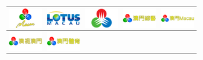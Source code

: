 | ![](https://raw.githubusercontent.com/RevGear/logo/master/Countries/MO/CanalMacau.png) | ![](https://raw.githubusercontent.com/RevGear/logo/master/Countries/MO/LotusTV.png) | ![](https://raw.githubusercontent.com/RevGear/logo/master/Countries/MO/TDM.png) | ![](https://raw.githubusercontent.com/RevGear/logo/master/Countries/MO/TDMEntertainment.png) | ![](https://raw.githubusercontent.com/RevGear/logo/master/Countries/MO/TDMMacauSatellite.png) | 
|:---:|:---:|:---:|:---:|:---:| 
| ![](https://raw.githubusercontent.com/RevGear/logo/master/Countries/MO/TDMOuMun.png) | ![](https://raw.githubusercontent.com/RevGear/logo/master/Countries/MO/TDMSports.png)  | 
